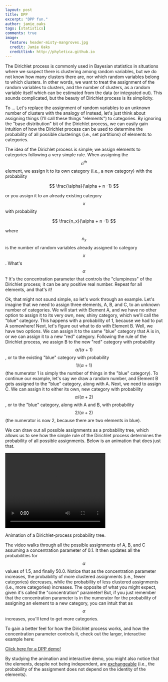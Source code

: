 ```yaml
---
layout: post
title: DPP 
excerpt: "DPP fun."
author: jamie_oaks
tags: [statistics]
comments: true
image:
  feature: header-misty-mangroves.jpg
  credit: Jamie Oaks
  creditlink: http://phyletica.github.io
---
```


The Dirichlet process is commonly used in Bayesian statistics in situations
where we suspect there is clustering among random variables, but we do not know
how many clusters there are, nor which random variables belong to which
clusters.
In other words, we want to treat the assignment of the random variables to
clusters, and the number of clusters, as a random variable itself which can be
estimated from the data (or integrated out).
This sounds complicated, but the beauty of Dirichlet process is its
simplicity.

To ...
Let's replace the assignment of random variables to an unknown number of
clusters with the analogy of Instead, let's just think about assigning things
(I'll call these things "elements") to categories.
By ignoring the "base distribution" bit of the Dirichlet process, we can easily
gain intuition of how the Dirichlet process can be used to determine the
probability of all possible clusterings (i.e., set partitions) of elements to
categories.

The idea of the Dirichlet process is simple; we assign elements to categories
following a very simple rule.
When assigning the $$n^{th}$$ element, we assign it to its own category (i.e.,
a new category) with the probability

$$
\frac{\alpha}{\alpha + n -1}
$$

or you assign it to an already existing category $$x$$ with probability

$$
\frac{n_x}{\alpha + n -1}
$$

where $$n_x$$ is the number of random variables already assigned to category
$$x$$.
What's $$\alpha$$?
It's the concentration parameter that controls the "clumpiness" of the
Dirichlet process; it can be any positive real number.
Repeat for all elements, and that's it!

Ok, that might not sound simple, so let's work through an example.  Let's
imagine that we need to assign three elements, A, B, and C, to an unknown
number of categories.
We will start with Element A, and we have no other option to assign it to its
very own, new, shiny category, which we'll call the "blue" category. This
happens with a probability of 1, because we had to put A somewhere!
Next, let's figure out what to do with Element B.
Well, we have two options. We can assign it to the same "blue" category that A
is in, or we can assign it to a new "red" category.
Following the rule of the Dirichlet process, we assign B to the new "red"
category with probability $$\alpha/(\alpha+1)$$, or to the existing "blue"
category with probability $$1/(\alpha+1)$$ (the numerator 1 is simply the
number of things in the "blue" category).
To continue our example, let's say we draw a random number, and Element B gets
assigned to the "blue" category, along with A.
Next, we need to assign C.
We can assign it to either its own, new category with probability
$$\alpha/(\alpha+2)$$, or to the "blue" category, along with A and B, with
probability $$2/(\alpha+2)$$ (the numerator is now 2, because there are two
elements in blue).

We can draw out all possible assignments as a probability tree, which allows us
to see how the simple rule of the Dirichlet process determines the probability
of all possible assignments. Below is an animation that does just that.

<video width="320" height="240" controls>
    <source src="https://raw.githubusercontent.com/joaks1/dirichlet-process-trees/master/images/dpp-3-example.mp4" type="video/mp4">
    <source src="https://raw.githubusercontent.com/joaks1/dirichlet-process-trees/master/images/dpp-3-example.ogg" type="video/ogg">
    Your browser does not support this video.
</video>
<figcaption>
    <p class="figure-caption-box">
        <span class="center-if-single-line">
            Animation of a Dirichlet-process probability tree.
        </span>
    </p>
</figcaption>

The video walks through all the possible assignments of A, B, and C assuming a
concentration parameter of 0.1. It then updates all the probabilities for
$$\alpha$$ values of 1.5, and finally 50.0.
Notice that as the concentration parameter increases, the probability of more
clustered assignments (i.e., fewer categories) decreases, while the probability
of less clustered assignments (i.e., more categories) increases.
The opposite of what you might expect, given it's called the "concentration"
parameter!
But, if you just remember that the concentration parameter is in the numerator
for the probability of assigning an element to a new category, you can intuit
that as $$\alpha$$ increases, you'll tend to get more categories.

To gain a better feel for how the Dirichlet process works, and how the 
concentration parameter controls it, check out the larger, interactive
example here:

<div markdown="0" ><a class="btn btn-info" href="{{ site.baseurl }}/dpp-demo/">Click here for a DPP demo!</a></div>

By studying the animation and interactive demo, you might also notice that the
elements, despite not being independent, are
[exchangeable](https://en.wikipedia.org/wiki/Exchangeable_random_variables)
(i.e., the probability of the assignment does not depend on the identity of the
elements).
